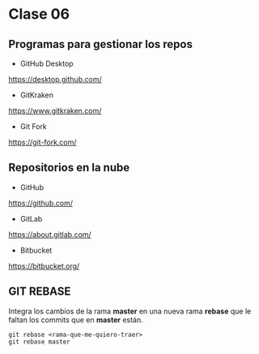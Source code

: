 # Clase 06

## Programas para gestionar los repos

* GitHub Desktop

<https://desktop.github.com/>

* GitKraken

<https://www.gitkraken.com/>

* Git Fork

<https://git-fork.com/>

## Repositorios en la nube

* GitHub

<https://github.com/>

* GitLab

<https://about.gitlab.com/>

* Bitbucket

<https://bitbucket.org/>

## GIT REBASE
Integra los cambios de la rama **master** en una nueva rama **rebase** que le faltan los commits que en **master** están. 

    git rebase <rama-que-me-quiero-traer>
    git rebase master